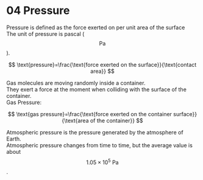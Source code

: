 # 04 Pressure

Pressure is defined as the force exerted on per unit area of the surface  
The unit of pressure is pascal \($$\text{Pa}$$\).

$$
\text{pressure}=\frac{\text{force exerted on the surface}}{\text{contact area}}
$$

Gas molecules are moving randomly inside a container.  
They exert a force at the moment when colliding with the surface of the container.  
Gas Pressure:

$$
\text{gas pressure}=\frac{\text{force exerted on the container surface}}{\text{area of the container}}
$$

Atmospheric pressure is the pressure generated by the atmosphere of Earth.  
Atmospheric pressure changes from time to time, but the average value is about $$1.05\times10^5\text{ Pa}$$.

